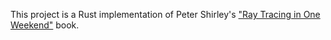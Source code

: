 This project is a Rust implementation of Peter Shirley's ["Ray Tracing in One Weekend"](https://raytracing.github.io/books/RayTracingInOneWeekend.html) book.